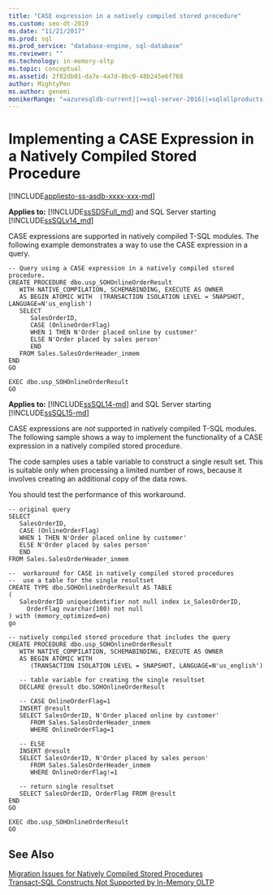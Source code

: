 ```yaml
---
title: "CASE expression in a natively compiled stored procedure"
ms.custom: seo-dt-2019
ms.date: "11/21/2017"
ms.prod: sql
ms.prod_service: "database-engine, sql-database"
ms.reviewer: ""
ms.technology: in-memory-oltp
ms.topic: conceptual
ms.assetid: 2f82db01-da7e-4a7d-8bc0-48b245e6f768
author: MightyPen
ms.author: genemi
monikerRange: "=azuresqldb-current||>=sql-server-2016||=sqlallproducts-allversions||>=sql-server-linux-2017||=azuresqldb-mi-current"
---
```

# Implementing a CASE Expression in a Natively Compiled Stored Procedure
[!INCLUDE[appliesto-ss-asdb-xxxx-xxx-md](../../includes/appliesto-ss-asdb-xxxx-xxx-md.md)]

**Applies to:** [!INCLUDE[ssSDSFull_md](../../includes/sssdsfull-md.md)] and SQL Server starting [!INCLUDE[ssSQLv14_md](../../includes/sssqlv14-md.md)]

CASE expressions are supported in natively compiled T-SQL modules. The following example demonstrates a way to use
the CASE expression in a query. 

``` 
-- Query using a CASE expression in a natively compiled stored procedure.
CREATE PROCEDURE dbo.usp_SOHOnlineOrderResult  
   WITH NATIVE_COMPILATION, SCHEMABINDING, EXECUTE AS OWNER  
   AS BEGIN ATOMIC WITH  (TRANSACTION ISOLATION LEVEL = SNAPSHOT, LANGUAGE=N'us_english')  
   SELECT   
      SalesOrderID,   
      CASE (OnlineOrderFlag)   
      WHEN 1 THEN N'Order placed online by customer'  
      ELSE N'Order placed by sales person'  
      END  
   FROM Sales.SalesOrderHeader_inmem
END  
GO  
  
EXEC dbo.usp_SOHOnlineOrderResult  
GO  
``` 

**Applies to:** [!INCLUDE[ssSQL14-md](../../includes/ssSQL14-md.md)] and SQL Server starting [!INCLUDE[ssSQL15-md](../../includes/ssSQL15-md.md)]

  CASE expressions are *not* supported in natively compiled T-SQL modules. The following sample shows a way to implement the functionality of a CASE expression in a natively compiled stored procedure.  
  
 The code samples uses a table variable to construct a single result set. This is suitable only when processing a limited number of rows, because it involves creating an additional copy of the data rows.  
  
 You should test the performance of this workaround.  
  
```  
-- original query  
SELECT   
   SalesOrderID,   
   CASE (OnlineOrderFlag)   
   WHEN 1 THEN N'Order placed online by customer'  
   ELSE N'Order placed by sales person'  
   END  
FROM Sales.SalesOrderHeader_inmem  
  
--  workaround for CASE in natively compiled stored procedures  
--  use a table for the single resultset  
CREATE TYPE dbo.SOHOnlineOrderResult AS TABLE  
(  
   SalesOrderID uniqueidentifier not null index ix_SalesOrderID,  
     OrderFlag nvarchar(100) not null  
) with (memory_optimized=on)  
go  
  
-- natively compiled stored procedure that includes the query  
CREATE PROCEDURE dbo.usp_SOHOnlineOrderResult  
   WITH NATIVE_COMPILATION, SCHEMABINDING, EXECUTE AS OWNER  
   AS BEGIN ATOMIC WITH  
      (TRANSACTION ISOLATION LEVEL = SNAPSHOT, LANGUAGE=N'us_english')  
  
   -- table variable for creating the single resultset  
   DECLARE @result dbo.SOHOnlineOrderResult  
  
   -- CASE OnlineOrderFlag=1  
   INSERT @result   
   SELECT SalesOrderID, N'Order placed online by customer'  
      FROM Sales.SalesOrderHeader_inmem  
      WHERE OnlineOrderFlag=1  
  
   -- ELSE  
   INSERT @result   
   SELECT SalesOrderID, N'Order placed by sales person'  
      FROM Sales.SalesOrderHeader_inmem  
      WHERE OnlineOrderFlag!=1  
  
   -- return single resultset  
   SELECT SalesOrderID, OrderFlag FROM @result  
END  
GO  
  
EXEC dbo.usp_SOHOnlineOrderResult  
GO  
```  
  
## See Also  
 [Migration Issues for Natively Compiled Stored Procedures](../../relational-databases/in-memory-oltp/migration-issues-for-natively-compiled-stored-procedures.md)   
 [Transact-SQL Constructs Not Supported by In-Memory OLTP](../../relational-databases/in-memory-oltp/transact-sql-constructs-not-supported-by-in-memory-oltp.md)  
  
  
